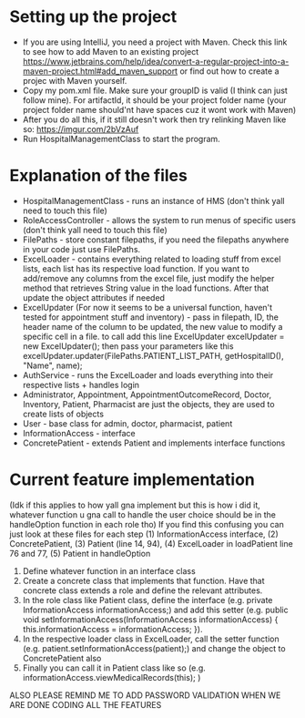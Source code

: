 # Setting up the project
- If you are using IntelliJ, you need a project with Maven. Check this link to see how to add Maven to an existing project https://www.jetbrains.com/help/idea/convert-a-regular-project-into-a-maven-project.html#add_maven_support or find out how to create a projec with Maven yourself.
- Copy my pom.xml file. Make sure your groupID is valid (I think can just follow mine). For artifactId, it should be your project folder name (your project folder name should'nt have spaces cuz it wont work with Maven)
- After you do all this, if it still doesn't work then try relinking Maven like so: https://imgur.com/2bVzAuf
- Run HospitalManagementClass to start the program.

# Explanation of the files
- HospitalManagementClass - runs an instance of HMS (don't think yall need to touch this file)
- RoleAccessController - allows the system to run menus of specific users (don't think yall need to touch this file)
- FilePaths - store constant filepaths, if you need the filepaths anywhere in your code just use FilePaths.<whatever path you need>
- ExcelLoader - contains everything related to loading stuff from excel lists, each list has its respective load function. If you want to add/remove any columns from the excel file, just modify the helper method that retrieves String value in the load functions. After that update the object attributes if needed
- ExcelUpdater (For now it seems to be a universal function, haven't tested for appointment stuff and inventory) - pass in filepath, ID, the header name of the column to be updated, the new value to modify a specific cell in a file. to call add this line ExcelUpdater excelUpdater = new ExcelUpdater(); then pass your parameters like this excelUpdater.updater(FilePaths.PATIENT_LIST_PATH, getHospitalID(), "Name", name);
- AuthService - runs the ExcelLoader and loads everything into their respective lists + handles login
- Administrator, Appointment, AppointmentOutcomeRecord, Doctor, Inventory, Patient, Pharmacist are just the objects, they are used to create lists of objects
- User - base class for admin, doctor, pharmacist, patient
- InformationAccess - interface
- ConcretePatient - extends Patient and implements interface functions

# Current feature implementation 
(Idk if this applies to how yall gna implement but this is how i did it, whatever function u gna call to handle the user choice should be in the handleOption function in each role tho)
If you find this confusing you can just look at these files for each step (1) InformationAccess interface, (2) ConcretePatient, (3) Patient (line 14, 94), (4) ExcelLoader in loadPatient line 76 and 77, (5) Patient in handleOption
1. Define whatever function in an interface class
2. Create a concrete class that implements that function. Have that concrete class extends a role and define the relevant attributes. 
3. In the role class like Patient class, define the interface (e.g. private InformationAccess informationAccess;) and add this setter (e.g. public void setInformationAccess(InformationAccess informationAccess) { this.informationAccess = informationAccess; }).
4. In the respective loader class in ExcelLoader, call the setter function (e.g. patient.setInformationAccess(patient);) and change the object to ConcretePatient also
5. Finally you can call it in Patient class like so (e.g. informationAccess.viewMedicalRecords(this); )

ALSO PLEASE REMIND ME TO ADD PASSWORD VALIDATION WHEN WE ARE DONE CODING ALL THE FEATURES
